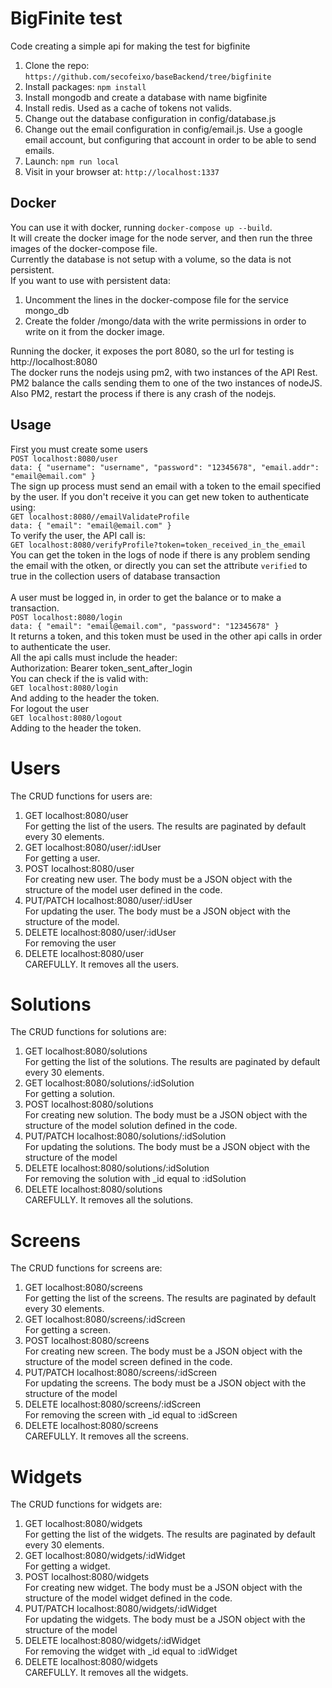 # BigFinite test

Code creating a simple api for making the test for bigfinite

1. Clone the repo: `https://github.com/secofeixo/baseBackend/tree/bigfinite`
2. Install packages: `npm install`
3. Install mongodb and create a database with name bigfinite
4. Install redis. Used as a cache of tokens not valids.
5. Change out the database configuration in config/database.js
6. Change out the email configuration in config/email.js. Use a google email account, but configuring that account in order to be able to send emails.
7. Launch: `npm run local`
8. Visit in your browser at: `http://localhost:1337`

## Docker

You can use it with docker, running `docker-compose up --build`.<br>
It will create the docker image for the node server, and then run the three images of the docker-compose file.<br>
Currently the database is not setup with a volume, so the data is not persistent. <br>
If you want to use with persistent data:
1. Uncomment the lines in the docker-compose file for the service mongo_db
2. Create the folder /mongo/data with the write permissions in order to write on it from the docker image.

Running the docker, it exposes the port 8080, so the url for testing is http://localhost:8080<br>
The docker runs the nodejs using pm2, with two instances of the API Rest. PM2 balance the calls sending them to one of the two instances of nodeJS. Also PM2, restart the process if there is any crash of the nodejs.

## Usage

First you must create some users<br>
`POST localhost:8080/user`<br>
`data: {
"username": "username",
"password": "12345678",
"email.addr": "email@email.com"
}
`
<br>
The sign up process must send an email with a token to the email specified by the user. If you don't receive it you can get new token to authenticate using:<br>
`GET localhost:8080//emailValidateProfile`<br>
`data: {
"email": "email@email.com"
}
`
<br>
To verify the user, the API call is: <br>
`GET localhost:8080/verifyProfile?token=token_received_in_the_email`<br>
You can get the token in the logs of node if there is any problem sending the email with the otken, or directly you can set the attribute `verified` to true in the collection users of database transaction<br>
<br>
A user must be logged in, in order to get the balance or to make a transaction.<br>
`POST localhost:8080/login`<br>
`data: {
	"email": "email@email.com",
	"password": "12345678"
}`<br>
It returns a token, and this token must be used in the other api calls in order to authenticate the user.<br>
All the api calls must include the header:<br>
Authorization: Bearer token_sent_after_login <br>
You can check if the is valid with:<br>
`GET localhost:8080/login`<br>
And adding to the header the token.
<br>
For logout the user<br>
`GET localhost:8080/logout`<br>
Adding to the header the token.
<br>
# Users
The CRUD functions for users are: <br>
1. GET localhost:8080/user<br> For getting the list of the users. The results are paginated by default every 30 elements.
2. GET localhost:8080/user/:idUser<br> For getting a user.
3. POST localhost:8080/user<br>For creating new user. The body must be a JSON object with the structure of the model user defined in the code.
4. PUT/PATCH localhost:8080/user/:idUser<br>For updating the user. The body must be a JSON object with the structure of the model.
5. DELETE localhost:8080/user/:idUser<br>For removing the user
6. DELETE localhost:8080/user<br>CAREFULLY. It removes all the users.
# Solutions
The CRUD functions for solutions are: <br>
1. GET localhost:8080/solutions<br> For getting the list of the solutions. The results are paginated by default every 30 elements.
2. GET localhost:8080/solutions/:idSolution<br> For getting a solution.
3. POST localhost:8080/solutions<br>For creating new solution. The body must be a JSON object with the structure of the model solution defined in the code.
4. PUT/PATCH localhost:8080/solutions/:idSolution<br>For updating the solutions. The body must be a JSON object with the structure of the model
5. DELETE localhost:8080/solutions/:idSolution<br>For removing the solution with _id equal to :idSolution
6. DELETE localhost:8080/solutions<br>CAREFULLY. It removes all the solutions.
# Screens
The CRUD functions for screens are: <br>
1. GET localhost:8080/screens<br> For getting the list of the screens. The results are paginated by default every 30 elements.
2. GET localhost:8080/screens/:idScreen<br> For getting a screen.
3. POST localhost:8080/screens<br>For creating new screen. The body must be a JSON object with the structure of the model screen defined in the code.
4. PUT/PATCH localhost:8080/screens/:idScreen<br>For updating the screens. The body must be a JSON object with the structure of the model
5. DELETE localhost:8080/screens/:idScreen<br>For removing the screen with _id equal to :idScreen
6. DELETE localhost:8080/screens<br>CAREFULLY. It removes all the screens.
# Widgets
The CRUD functions for widgets are: <br>
1. GET localhost:8080/widgets<br> For getting the list of the widgets. The results are paginated by default every 30 elements.
2. GET localhost:8080/widgets/:idWidget<br> For getting a widget.
3. POST localhost:8080/widgets<br>For creating new widget. The body must be a JSON object with the structure of the model widget defined in the code.
4. PUT/PATCH localhost:8080/widgets/:idWidget<br>For updating the widgets. The body must be a JSON object with the structure of the model
5. DELETE localhost:8080/widgets/:idWidget<br>For removing the widget with _id equal to :idWidget
6. DELETE localhost:8080/widgets<br>CAREFULLY. It removes all the widgets.
